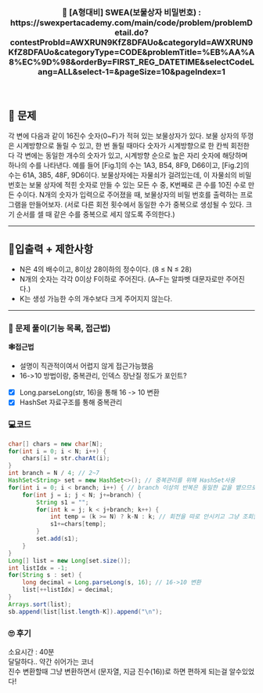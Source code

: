 <h3 align="center"> 
    📢  [A형대비] SWEA(보물상자 비밀번호) : https://swexpertacademy.com/main/code/problem/problemDetail.do?contestProbId=AWXRUN9KfZ8DFAUo&categoryId=AWXRUN9KfZ8DFAUo&categoryType=CODE&problemTitle=%EB%AA%A8%EC%9D%98&orderBy=FIRST_REG_DATETIME&selectCodeLang=ALL&select-1=&pageSize=10&pageIndex=1
</h3>

<br>

## 🚀 문제

각 변에 다음과 같이 16진수 숫자(0~F)가 적혀 있는 보물상자가 있다.
보물 상자의 뚜껑은 시계방향으로 돌릴 수 있고, 한 번 돌릴 때마다 숫자가 시계방향으로 한 칸씩 회전한다
각 변에는 동일한 개수의 숫자가 있고, 시계방향 순으로 높은 자리 숫자에 해당하며 하나의 수를 나타낸다.
예를 들어 [Fig.1]의 수는 1A3, B54, 8F9, D66이고, [Fig.2]의 수는 61A, 3B5, 48F, 9D6이다.
보물상자에는 자물쇠가 걸려있는데, 이 자물쇠의 비밀번호는 보물 상자에 적힌 숫자로 만들 수 있는 모든 수 중, K번째로 큰 수를 10진 수로 만든 수이다.
N개의 숫자가 입력으로 주어졌을 때, 보물상자의 비밀 번호를 출력하는 프로그램을 만들어보자.
(서로 다른 회전 횟수에서 동일한 수가 중복으로 생성될 수 있다. 크기 순서를 셀 때 같은 수를 중복으로 세지 않도록 주의한다.)

---

## 🚦입출력 + 제한사항

- N은 4의 배수이고, 8이상 28이하의 정수이다. (8 ≤ N ≤ 28)       
- N개의 숫자는 각각 0이상 F이하로 주어진다. (A~F는 알파벳 대문자로만 주어진다.)
- K는 생성 가능한 수의 개수보다 크게 주어지지 않는다.

---

### 📜 문제 풀이(기능 목록, 접근법)
**🕸접근법**
- 설명이 직관적이여서 어렵지 않게 접근가능했음
- 16->10 방법이랑, 중복관리, 인덱스 장난질 정도가 포인트?

- [x] Long.parseLong(str, 16)을 통해 16 -> 10 변환
- [x] HashSet 자료구조를 통해 중복관리

### 💻코드

```java
char[] chars = new char[N];
for(int i = 0; i < N; i++) {
	chars[i] = str.charAt(i);
}
int branch = N / 4; // 2~7
HashSet<String> set = new HashSet<>(); // 중복관리를 위해 HashSet사용
for(int i = 0; i < branch; i++) { // branch 이상의 반복은 동일한 값을 뱉으므로 불필요
	for(int j = i; j < N; j+=branch) {
		String s1 = "";
		for(int k = j; k < j+branch; k++) {
			int temp = (k >= N) ? k-N : k; // 회전을 따로 안시키고 그냥 조회할때 값 처리로 회전 대신진행
			s1+=chars[temp];
		}
		set.add(s1);
	}
}
Long[] list = new Long[set.size()];
int listIdx = -1;
for(String s : set) {
	long decimal = Long.parseLong(s, 16); // 16->10 변환
	list[++listIdx] = decimal;
}
Arrays.sort(list);
sb.append(list[list.length-K]).append("\n");
```

### 🙄 후기
소요시간 : 40분  <br>
달달하다.. 약간 쉬어가는 코너 <br>
진수 변환할때 그냥 변환하면서 (문자열, 지금 진수(16))로 하면 편하게 되는걸 알수있었다!